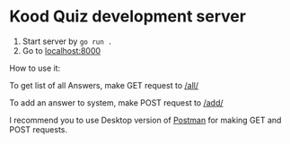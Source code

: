 # Kood Quiz development server

1. Start server by `go run .`
2. Go to [localhost:8000](http://localhost:10000)

How to use it:

To get list of all Answers, make GET request to [/all/](http://localhost:10000/all/)

To add an answer to system, make POST request to [/add/](http://localhost:10000/add/)

I recommend you to use Desktop version of [Postman](https://postman.com/) for making GET and POST requests.